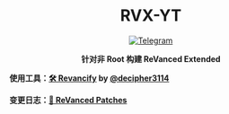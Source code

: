 <div align="center">
  
  # RVX-YT

  [![Telegram](https://img.shields.io/badge/Telegram-2CA5E0.svg?logo=telegram&logoColor=white)](https://t.me/TKJIKU)
  
  **针对非 Root 构建 ReVanced Extended** </div>

  **使用工具：[🛠️ Revancify](https://github.com/decipher3114/Revancify) by [@decipher3114](https://github.com/decipher3114)**

  **变更日志：[🧩 ReVanced Patches](https://github.com/inotia00/revanced-patches/releases/latest)**
